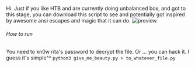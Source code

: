 Hi.
Just if you like HTB and are currently doing unbalanced box, and got to this stage, you can download this script to see and potentially got inspired by awesome ansi escapes and magic that it can do.
![preview](https://media.giphy.com/media/lgW7aY40XArnz01Sss/giphy.gif "mm,beautiful")

###### How to run
You need to kn0w rita's password to decrypt the file. Or ... you can hack it. I guess it's simple^^
```python3 give_me_beauty.py > to_whatever_file.py```
